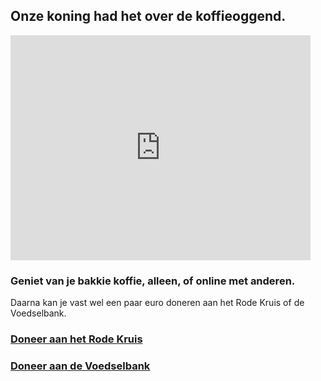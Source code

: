 ## Onze koning had het over de koffieoggend.

<iframe src="https://giphy.com/embed/Y0V3Gbcb6ZOUTmVeNL" width="480" height="360" frameBorder="0" class="giphy-embed" allowFullScreen></iframe>

### Geniet van je bakkie koffie, alleen, of online met anderen.

Daarna kan je vast wel een paar euro doneren aan het Rode Kruis of de Voedselbank.

### [Doneer aan het Rode Kruis](https://doneer.rodekruis.nl/doneer)

### [Doneer aan de Voedselbank](https://www.voedselbankennederland.nl/steun-ons/steun-voedselbank-donatie/)
